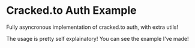 # Cracked.to Auth Example


Fully asyncronous implementation of cracked.to auth, with extra utils!


The usage is pretty self explainatory! You can see the example I've made!

